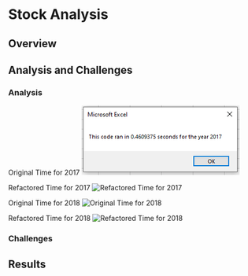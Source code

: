 # Stock Analysis

## Overview

## Analysis and Challenges

### Analysis

Original Time for 2017
![Original Time for 2017](https://github.com/Lindsey-Maag/Stock-Analysis/blob/main/Original_2017.PNG)

Refactored Time for 2017
![Refactored Time for 2017]()

Original Time for 2018
![Original Time for 2018]()

Refactored Time for 2018
![Refactored Time for 2018]()

### Challenges



## Results
